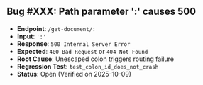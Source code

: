 ## Bug #XXX: Path parameter ':' causes 500
- **Endpoint**: `/get-document/:`
- **Input**: `':'`
- **Response**: `500 Internal Server Error`
- **Expected**: `400 Bad Request` or `404 Not Found`
- **Root Cause**: Unescaped colon triggers routing failure
- **Regression Test**: `test_colon_id_does_not_crash`
- **Status**: Open (Verified on 2025-10-09)